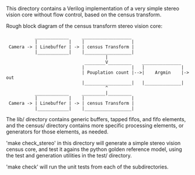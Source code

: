 This directory contains a Verilog implementation of a very simple stereo vision
core without flow control, based on the census transform.

Rough block diagram of the census transform stereo vision core:
```        
           _____________     ___________________
           |            |    |                  |
 Camera -> | Linebuffer | -> | census Transform |
           |____________|    |__________________|   
                                      |
                              ________V_________    _______________
                             |                  |   |              | 
                             | Pouplation count |-->|    Argmin    |-> out
                             |__________________|   |______________|
                                      ^
           _____________     _________|_________
           |            |    |                  |
 Camera -> | Linebuffer | -> | census Transform |
           |____________|    |__________________|   
```

The lib/ directory contains generic buffers, tapped fifos, and fifo elements, and
the census/ directory contains more specific processing elements, or generators
for those elements, as needed.

'make check_stereo' in this directory will generate a simple stereo vision census core,
and test it agains the python golden reference model, using the test and
generation utilities in the test/ directory. 

'make check' will run the unit tests from each of the subdirectories.
